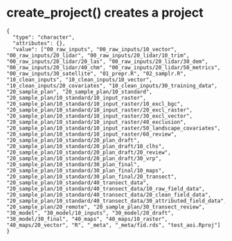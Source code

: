 # create_project() creates a project

    {
      "type": "character",
      "attributes": {},
      "value": ["00_raw_inputs", "00_raw_inputs/10_vector", "00_raw_inputs/20_lidar", "00_raw_inputs/20_lidar/10_trim", "00_raw_inputs/20_lidar/20_las", "00_raw_inputs/20_lidar/30_dem", "00_raw_inputs/20_lidar/40_chm", "00_raw_inputs/20_lidar/50_metrics", "00_raw_inputs/30_satellite", "01_prepr.R", "02_samplr.R", "10_clean_inputs", "10_clean_inputs/10_vector", "10_clean_inputs/20_covariates", "10_clean_inputs/30_training_data", "20_sample_plan", "20_sample_plan/10_standard", "20_sample_plan/10_standard/10_input_raster", "20_sample_plan/10_standard/10_input_raster/10_excl_bgc", "20_sample_plan/10_standard/10_input_raster/20_excl_raster", "20_sample_plan/10_standard/10_input_raster/30_excl_vector", "20_sample_plan/10_standard/10_input_raster/40_exclusion", "20_sample_plan/10_standard/10_input_raster/50_landscape_covariates", "20_sample_plan/10_standard/10_input_raster/60_review", "20_sample_plan/10_standard/20_plan_draft", "20_sample_plan/10_standard/20_plan_draft/10_clhs", "20_sample_plan/10_standard/20_plan_draft/20_review", "20_sample_plan/10_standard/20_plan_draft/30_vrp", "20_sample_plan/10_standard/30_plan_final", "20_sample_plan/10_standard/30_plan_final/10_maps", "20_sample_plan/10_standard/30_plan_final/20_transect", "20_sample_plan/10_standard/40_transect_data", "20_sample_plan/10_standard/40_transect_data/10_raw_field_data", "20_sample_plan/10_standard/40_transect_data/20_clean_field_data", "20_sample_plan/10_standard/40_transect_data/30_attributed_field_data", "20_sample_plan/20_remote", "20_sample_plan/30_transect_review", "30_model", "30_model/10_inputs", "30_model/20_draft", "30_model/30_final", "40_maps", "40_maps/10_raster", "40_maps/20_vector", "R", "_meta", "_meta/fid.rds", "test_aoi.Rproj"]
    }

